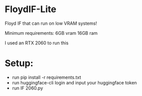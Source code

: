 # FloydIF-Lite
Floyd IF that can run on low VRAM systems!

Minimum requirements:
6GB vram
16GB ram

I used an RTX 2060 to run this

# Setup:

- run pip install -r requirements.txt
- run huggingface-cli login and input your huggingface token
- run IF 2060.py
